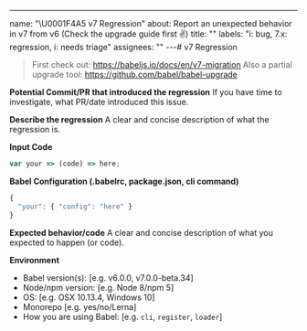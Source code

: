---
name: "\U0001F4A5 v7 Regression"
about:
  Report an unexpected behavior in v7 from v6 (Check the upgrade guide first ✌️)
title: ""
labels: "i: bug, 7.x: regression, i: needs triage"
assignees: ""
---# v7 Regression

> First check out: https://babeljs.io/docs/en/v7-migration Also a partial
> upgrade tool: https://github.com/babel/babel-upgrade

**Potential Commit/PR that introduced the regression** If you have time to
investigate, what PR/date introduced this issue.

**Describe the regression** A clear and concise description of what the
regression is.

**Input Code**

<!--- If you have link to our REPL or a standalone repo please link that! -->

```js
var your => (code) => here;
```

**Babel Configuration (.babelrc, package.json, cli command)**

```js
{
  "your": { "config": "here" }
}
```

**Expected behavior/code** A clear and concise description of what you expected
to happen (or code).

**Environment**

- Babel version(s): [e.g. v6.0.0, v7.0.0-beta.34]
- Node/npm version: [e.g. Node 8/npm 5]
- OS: [e.g. OSX 10.13.4, Windows 10]
- Monorepo [e.g. yes/no/Lerna]
- How you are using Babel: [e.g. `cli`, `register`, `loader`]
